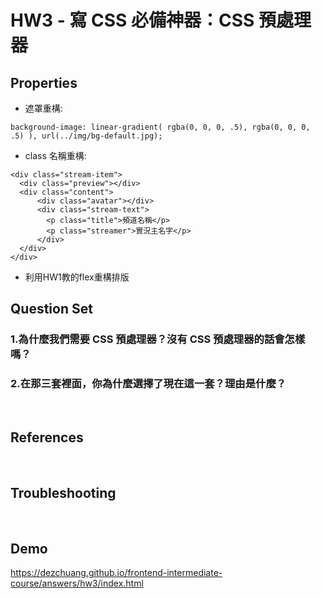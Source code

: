 
# HW3 - 寫 CSS 必備神器：CSS 預處理器

## Properties
* 遮罩重構:

```
background-image: linear-gradient( rgba(0, 0, 0, .5), rgba(0, 0, 0, .5) ), url(../img/bg-default.jpg);
```

* class 名稱重構:

```
<div class="stream-item">
  <div class="preview"></div>
  <div class="content">
      <div class="avatar"></div>
      <div class="stream-text">
        <p class="title">頻道名稱</p>
        <p class="streamer">實況主名字</p>
      </div>
  </div>
</div>
```

* 利用HW1教的flex重構排版


## Question Set

### 1.為什麼我們需要 CSS 預處理器？沒有 CSS 預處理器的話會怎樣嗎？
### 2.在那三套裡面，你為什麼選擇了現在這一套？理由是什麼？

<br>

## References

<br>

## Troubleshooting

<br>

## Demo
https://dezchuang.github.io/frontend-intermediate-course/answers/hw3/index.html
